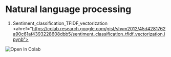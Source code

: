 # Natural language processing
1. Sentiment_classification_TFIDF_vectorization <ahref="https://colab.research.google.com/gist/shvm2012/45d4281762a90c61af4393228608dbb5/sentiment_classification_tfidf_vectorization.ipynb">
  <img src="https://colab.research.google.com/assets/colab-badge.svg" alt="Open In Colab"/>
</a>
